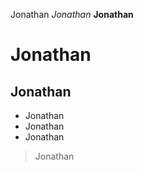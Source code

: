 Jonathan
*Jonathan*
**Jonathan**
# Jonathan 
## Jonathan
* Jonathan
* Jonathan
* Jonathan
> Jonathan
